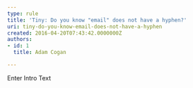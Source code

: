 ```yaml
---
type: rule
title: 'Tiny: Do you know "email" does not have a hyphen?'
uri: tiny-do-you-know-email-does-not-have-a-hyphen
created: 2016-04-20T07:43:42.0000000Z
authors:
- id: 1
  title: Adam Cogan

---
```




<span class='intro'> Enter Intro Text </span>




